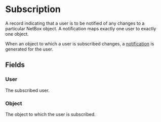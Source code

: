 # Subscription

A record indicating that a user is to be notified of any changes to a particular NetBox object. A notification maps exactly one user to exactly one object.

When an object to which a user is subscribed changes, a [notification](./notification.md) is generated for the user.

## Fields

### User

The subscribed user.

### Object

The object to which the user is subscribed.
